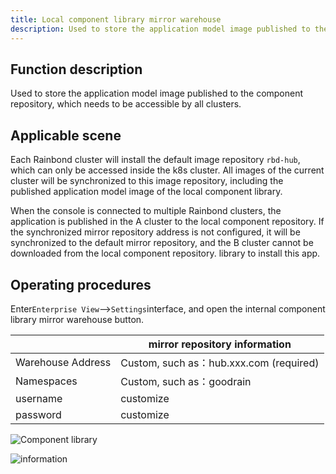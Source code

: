 ```yaml
---
title: Local component library mirror warehouse
description: Used to store the application model image published to the component repository, which needs to be accessible by all clusters
---
```


## Function description

Used to store the application model image published to the component repository, which needs to be accessible by all clusters.

## Applicable scene

Each Rainbond cluster will install the default image repository `rbd-hub`, which can only be accessed inside the k8s cluster. All images of the current cluster will be synchronized to this image repository, including the published application model image of the local component library.

When the console is connected to multiple Rainbond clusters, the application is published in the A cluster to the local component repository. If the synchronized mirror repository address is not configured, it will be synchronized to the default mirror repository, and the B cluster cannot be downloaded from the local component repository. library to install this app.


## Operating procedures

Enter`Enterprise View`-->`Settings`interface, and open the internal component library mirror warehouse button.


|                   | mirror repository information          |
|:----------------- | -------------------------------------- |
| Warehouse Address | Custom, such as：hub.xxx.com (required) |
| Namespaces        | Custom, such as：goodrain               |
| username          | customize                              |
| password          | customize                              |



![Component library](https://static.goodrain.com/docs/5.6/use-manual/user-manual/components/components-1.png)

![information](https://static.goodrain.com/docs/5.6/use-manual/user-manual/components/components-2.png)














